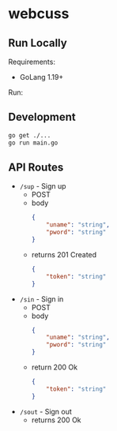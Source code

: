 # webcuss

## Run Locally
Requirements:
* GoLang 1.19+


Run:
## Development
```sh
go get ./...
go run main.go
```

## API Routes
* `/sup` - Sign up
    * POST
    * body
        ```json
        {
            "uname": "string",
            "pword": "string"
        }
        ```
    * returns 201 Created
        ```json
        {
            "token": "string"
        }
        ```
* `/sin` - Sign in
    * POST
    * body
        ```json
        {
            "uname": "string",
            "pword": "string"
        }
        ```
    * return 200 Ok
        ```json
        {
            "token": "string"
        }
        ```
* `/sout` - Sign out
    * returns 200 Ok